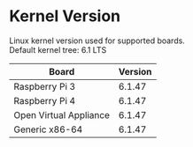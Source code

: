 # Kernel Version

Linux kernel version used for supported boards.<br>
Default kernel tree: 6.1 LTS
 
| Board | Version |
|-------|---------|
| Raspberry Pi 3 | 6.1.47 |
| Raspberry Pi 4 | 6.1.47 |
| Open Virtual Appliance | 6.1.47 |
| Generic x86-64 | 6.1.47 |

